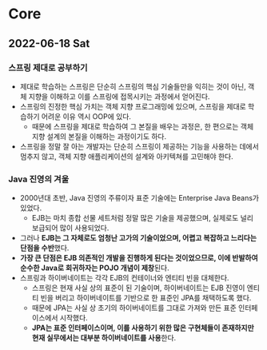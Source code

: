 # Core
## 2022-06-18 Sat

### 스프링 제대로 공부하기
* 제대로 학습하는 스프링은 단순히 스프링의 핵심 기술들만을 익히는 것이 아닌, 객체 지향을 이해하고 이를 스프링에 접목시키는 과정에서 얻어진다.
* 스프링의 진정한 핵심 가치는 객체 지향 프로그래밍에 있으며, 스프링을 제대로 학습하기 어려운 이유 역시 OOP에 있다.
  * 때문에 스프링을 제대로 학습하여 그 본질을 배우는 과정은, 한 편으로는 객체 지향 설계의 본질을 이해하는 과정이기도 하다.
* 스프링을 정말 잘 아는 개발자는 단순히 스프링이 제공하는 기능을 사용하는 데에서 멈추지 않고, 객체 지향 애플리케이션의 설계와 아키텍쳐를 고민해야 한다.

### Java 진영의 겨울
* 2000년대 초반, Java 진영의 주류이자 표준 기술에는 Enterprise Java Beans가 있었다.
  * EJB는 마치 종합 선물 세트처럼 정말 많은 기술을 제공했으며, 실제로도 널리 보급되어 많이 사용되었다.
* 그러나 **EJB는 그 자체로도 엄청난 고가의 기술이었으며, 어렵고 복잡하고 느리다는 단점을 수반**했다.
* **가장 큰 단점은 EJB 의존적인 개발을 진행하게 된다는 것이었으므로, 이에 반발하여 순수한 Java로 회귀하자는 POJO 개념이 제창**된다.
* 스프링과 하이버네이트는 각각 EJB의 컨테이너와 엔티티 빈을 대체한다.
  * 스프링은 현재 사실 상의 표준이 된 기술이며, 하이버네이트는 EJB 진영이 엔티티 빈을 버리고 하이버네이트를 기반으로 한 표준인 JPA를 채택하도록 했다.
  * 때문에 JPA는 사실 상 초기의 하이버네이트를 그대로 가져와 만든 표준 인터페이스에서 시작했다.
  * **JPA는 표준 인터페이스이며, 이를 사용하기 위한 많은 구현체들이 존재하지만 현재 실무에서는 대부분 하이버네이트를 사용**한다.